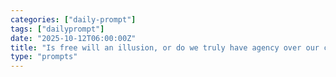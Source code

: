```yaml
---
categories: ["daily-prompt"]
tags: ["dailyprompt"]
date: "2025-10-12T06:00:00Z"
title: "Is free will an illusion, or do we truly have agency over our choices?"
type: "prompts"
---
```

